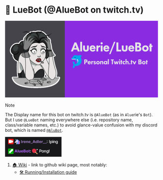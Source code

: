 # 🐬 LueBot (@AlueBot on twitch.tv)

![LueBot Social Preview](<assets/images/profile/GitHub - Social Preview.png>)

> [!NOTE]
> The Display name for this bot on twitch.tv is `@AlueBot` (as in `Alue`rie's `Bot`). But I use `@LueBot` naming everywhere else (i.e. repository name, class/variable names, etc.) to avoid glance-value confusion with my discord bot, which is named [`@AluBot`](<https://github.com/Aluerie/AluBot>).
>
> ![LueBot Display Name](<assets/images/display_name.png>)

1. [🏠 Wiki](https://github.com/Aluerie/LueBot/wiki) - link to github wiki page, most notably:
    * [🛠️ Running/Installation guide](https://github.com/Aluerie/LueBot/wiki/%F0%9F%9B%A0%EF%B8%8FRunning-Installation-guide)
